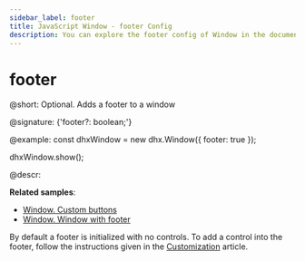 ```yaml
---
sidebar_label: footer
title: JavaScript Window - footer Config 
description: You can explore the footer config of Window in the documentation of the DHTMLX JavaScript UI library. Browse developer guides and API reference, try out code examples and live demos, and download a free 30-day evaluation version of DHTMLX Suite 7.
---
```


# footer

@short: Optional. Adds a footer to a window

@signature: {'footer?: boolean;'}

@example:
const dhxWindow = new dhx.Window({
    footer: true
});

dhxWindow.show();

@descr:

**Related samples**:
- [Window. Custom buttons](https://snippet.dhtmlx.com/o7xlvvv3)
- [Window. Window with footer](https://snippet.dhtmlx.com/qu5j85ag)

By default a footer is initialized with no controls. To add a control into the footer, follow the instructions given in the [Customization](window/customization.md#controls-and-operations) article.

[comment]: # (@related: window/how_to_start.md window/configuration.md#footer)
